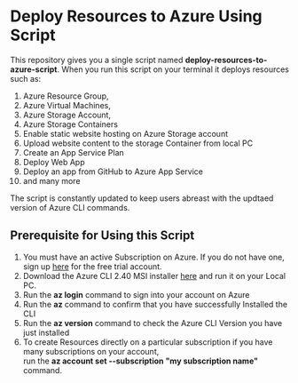 # Deploy Resources to Azure Using Script
This repository gives you a single script named **deploy-resources-to-azure-script**. When you run this script on your terminal it deploys resources such as:

1. Azure Resource Group,
2.  Azure Virtual Machines, 
3.  Azure Storage Account,
4.  Azure Storage Containers
5.  Enable static website hosting on Azure Storage account
6.  Upload website content to the storage Container from local PC
7.  Create an App Service Plan
8.  Deploy Web App
9.  Deploy an app from GitHub to Azure App Service
10.  and many more

The script is constantly updated to keep users abreast with the updtaed version of Azure CLI commands. 

## Prerequisite for Using this Script
1. You must have an active Subscription on Azure. If you do not have one, sign up <a href="https://azure.microsoft.com/en-us/free/" target="_blank">here</a> for the free trial account. 
2. Download the Azure CLI 2.40 MSI installer <a href="https://learn.microsoft.com/en-us/cli/azure/install-azure-cli-windows?view=azure-cli-latest&tabs=azure-cli" target="_blank">here</a> and run it on your Local PC.
3. Run the **az login** command to sign into your account on Azure
4. Run the **az** command to confirm that you have successfully Installed the CLI 
5. Run the **az version**  command to check the Azure CLI Version you have just installed
6. To create Resources directly on a particular subscription if you have many subscriptions on your account, <br> run the **az account set --subscription "my subscription name"** command. 
